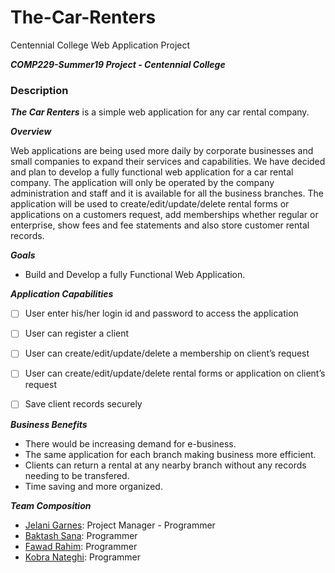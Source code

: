 # The-Car-Renters
Centennial College Web Application Project

***COMP229-Summer19 Project - Centennial College***

### Description

***The Car Renters*** is a simple web application for any car rental company. 

***Overview***

Web applications are being used more daily by corporate businesses and small companies to expand their services and capabilities. We have decided and plan to develop a fully functional web application for a car rental company. The application will only be operated by the company administration and staff and it is available for all the business branches. The application will be used to create/edit/update/delete rental forms or applications on a customers request, add memberships whether regular or enterprise, show fees and fee statements and also store customer rental records.
 
***Goals***
- Build and Develop a fully Functional Web Application.

***Application Capabilities***
- [ ] User enter his/her login id and password to access the application
- [ ] User can register a client 
- [ ] User can create/edit/update/delete a membership on client’s request
- [ ] User can create/edit/update/delete rental forms or application on client’s request
- [ ] Save client records securely 


***Business Benefits***
- There would be increasing demand for e-business.
- The same application for each branch making business more efficient.
- Clients can return a rental at any nearby branch without any records needing to be transfered.
- Time saving and more organized.

***Team Composition***
* [Jelani Garnes](https://github.com/Jelanigarnes): Project Manager - Programmer
* [Baktash Sana](): Programmer
* [Fawad Rahim](): Programmer
* [Kobra Nateghi](): Programmer

